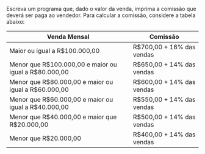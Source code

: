 Escreva um programa que, dado o valor da venda, imprima a comissão que deverá ser paga ao vendedor. 
Para calcular a comissão, considere a tabela abaixo:

<table>
  <thead>
    <tr>
      <th>Venda Mensal</th>
      <th>Comissão</th>
    </tr>
  </thead>
  <tbody>
    <tr>
      <td>Maior ou igual a R$100.000,00</td>
      <td>R$700,00 + 16% das vendas</td>
    </tr>
    <tr>
      <td>Menor que R$100.000,00 e maior ou igual a R$80.000,00</td>
      <td>R$650,00 + 14% das vendas</td>
    </tr>
    <tr>
      <td>Menor que R$80.000,00 e maior ou igual a R$60.000,00</td>
      <td>R$600,00 + 14% das vendas</td>
    </tr>
    <tr>
      <td>Menor que R$60.000,00 e maior ou igual a R$40.000,00</td>
      <td>R$550,00 + 14% das vendas</td>
    </tr>
    <tr>
      <td>Menor que R$40.000,00 e maior que R$20.000,00</td>
      <td>R$500,00 + 14% das vendas</td>
    </tr>
    <tr>
      <td>Menor que R$20.000,00</td>
      <td>R$400,00 + 14% das vendas</td>
    </tr>
  </tbody>
</table>